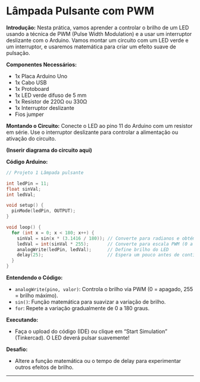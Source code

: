 # Lâmpada Pulsante com PWM

**Introdução:**
Nesta prática, vamos aprender a controlar o brilho de um LED usando a técnica de PWM (Pulse Width Modulation) e a usar um interruptor deslizante com o Arduino. Vamos montar um circuito com um LED verde e um interruptor, e usaremos matemática para criar um efeito suave de pulsação.

**Componentes Necessários:**

* 1x Placa Arduino Uno
* 1x Cabo USB
* 1x Protoboard
* 1x LED verde difuso de 5 mm
* 1x Resistor de 220Ω ou 330Ω
* 1x Interruptor deslizante
* Fios jumper

**Montando o Circuito:**
Conecte o LED ao pino 11 do Arduino com um resistor em série. Use o interruptor deslizante para controlar a alimentação ou ativação do circuito.

**(Inserir diagrama do circuito aqui)**

**Código Arduino:**

```cpp
// Projeto 1 Lâmpada pulsante

int ledPin = 11;
float sinVal;
int ledVal;

void setup() {
  pinMode(ledPin, OUTPUT);
}

void loop() {
  for (int x = 0; x < 180; x++) {
    sinVal = sin(x * (3.1416 / 180)); // Converte para radianos e obtém o seno
    ledVal = int(sinVal * 255);       // Converte para escala PWM (0 a 255)
    analogWrite(ledPin, ledVal);      // Define brilho do LED
    delay(25);                        // Espera um pouco antes de continuar
  }
}
```

**Entendendo o Código:**

* `analogWrite(pino, valor)`: Controla o brilho via PWM (0 = apagado, 255 = brilho máximo).
* `sin()`: Função matemática para suavizar a variação de brilho.
* `for`: Repete a variação gradualmente de 0 a 180 graus.

**Executando:**

* Faça o upload do código (IDE) ou clique em “Start Simulation” (Tinkercad). O LED deverá pulsar suavemente!

**Desafio:**

* Altere a função matemática ou o tempo de delay para experimentar outros efeitos de brilho.

---